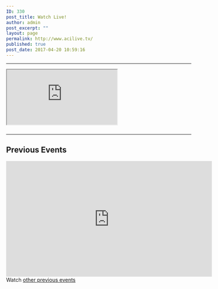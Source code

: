 ```yaml
---
ID: 330
post_title: Watch Live!
author: admin
post_excerpt: ""
layout: page
permalink: http://www.acilive.tv/
published: true
post_date: 2017-04-20 10:59:16
---
```

<hr />

<div id="watch-live">
    <div class="embed-responsive embed-responsive-16by9">
        <iframe src="https://www.youtube.com/embed/live_stream?channel=UCIQVsLx7MIwj5ZhswD3ff3Q" width="300" height="150"></iframe>
    </div>
    <div style="font-size: 11px; padding-top: 10px; width: 560px;"></div>
</div>
<div id="previous-events">
    <hr />
    <h2>Previous Events</h2>
    <div class="embed-responsive embed-responsive-16by9">
        <iframe class="embed-responsive-item" width="560" height="315" src="https://www.youtube.com/embed/videoseries?list=PLxbYQbP8SEqZ6WDDlQJmHLRjmevsGy3rA"
            frameborder="0" gesture="media" allow="encrypted-media" allowfullscreen width="300" height="150"></iframe>
        Watch
        <a href="http://original.livestream.com/acilivetv/folder">other previous events</a>
    </div>
</div>